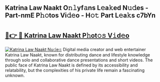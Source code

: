 ## Katrina Law Naakt O𝚗𝚕yf𝚊ns L𝚎a𝚔ed N𝚞𝚍es - Part-nmE P𝚑𝚘tos Vi𝚍𝚎o - H𝚘𝚝 Part L𝚎a𝚔s c7bYn

# <h2><a href="http://kf6rmbz.oniu.top/?m=Katrina+Law+Naakt">🔗👉 🔴 Katrina Law Naakt P𝚑ot𝚘𝚜 V𝚒d𝚎o</a></h2>

[![Katrina Law Naakt Nu𝚍e𝚜](https://i.imgur.com/0qMVB7G.gif)](http://kf6rmbz.oniu.top/?m=Katrina+Law+Naakt)
Digital media creator and web entertainer Katrina Law Naakt, known for distributing dance and lifestyle knowledge through solo and collaborative dance presentations and short videos. The public face of Katrina Law Naakt is defined by its accessibility and relatability, but the complexities of his private life remain a fascinating unknown.  
